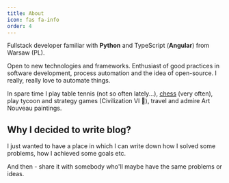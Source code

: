 ```yaml
---
title: About
icon: fas fa-info
order: 4
---
```


Fullstack developer familiar with **Python** and TypeScript (**Angular**) from Warsaw (PL).

Open to new technologies and frameworks. Enthusiast of good practices in software
development, process automation and the idea of open-source. I really, really love to automate things.

In spare time I play table tennis (not so often lately...), [chess](https://www.chess.com/member/pgredo) (very often),
play tycoon and strategy games (Civilization VI 💖),
travel and admire Art Nouveau paintings.

## Why I decided to write blog?

I just wanted to have a place in which I can write down how I solved some problems, how I achieved some goals etc.

And then - share it with somebody who'll maybe have the same problems or ideas.
